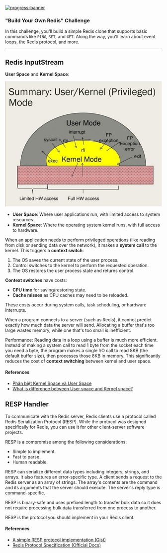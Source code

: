 [![progress-banner](https://backend.codecrafters.io/progress/redis/6bd7f976-ea62-48ca-81a4-ae9f7c8dbe0a)](https://app.codecrafters.io/users/le-pp2402?r=2qF)

### "Build Your Own Redis" Challenge

In this challenge, you'll build a simple Redis clone that supports basic commands like `PING`, `SET`, and `GET`. Along the way, you'll learn about event loops, the Redis protocol, and more.

---

## Redis InputStream

**User Space** and **Kernel Space**: 

![User Space vs Kernel Space](./resources/kernel-user-mode.jpg)

- **User Space**: Where user applications run, with limited access to system resources.
- **Kernel Space**: Where the operating system kernel runs, with full access to hardware.

When an application needs to perform privileged operations (like reading from disk or sending data over the network), it makes a **system call** to the kernel. This triggers a **context switch**:

1. The OS saves the current state of the user process.
2. Control switches to the kernel to perform the requested operation.
3. The OS restores the user process state and returns control.

**Context switches** have costs:
- **CPU time** for saving/restoring state.
- **Cache misses** as CPU caches may need to be reloaded.

These costs occur during system calls, task scheduling, or hardware interrupts.


When a program connects to a server (such as Redis), it cannot predict exactly how much data the server will send. Allocating a buffer that's too large wastes memory, while one that's too small is inefficient.

Performance: Reading data in a loop using a buffer is much more efficient. Instead of making a system call to read 1 byte from the socket each time you need a byte, the program makes a single I/O call to read 8KB (the default buffer size), then processes those 8KB in memory. This significantly reduces the cost of **context switching** between kernel and user space.

#### References
- [Phân biệt Kernel Space và User Space](https://vsudo.net/blog/kernel-space-va-user-space.html)
- [What is difference between User space and Kernel space?](https://unix.stackexchange.com/questions/87625/what-is-difference-between-user-space-and-kernel-space)


## RESP Handler


To communicate with the Redis server, Redis clients use a protocol called Redis Serialization Protocol (RESP). While the protocol was designed specifically for Redis, you can use it for other client-server software projects.

RESP is a compromise among the following considerations:

+ Simple to implement.
+ Fast to parse.
+ Human readable.

RESP can serialize different data types including integers, strings, and arrays. It also features an error-specific type. A client sends a request to the Redis server as an array of strings. The array's contents are the command and its arguments that the server should execute. The server's reply type is command-specific.

RESP is binary-safe and uses prefixed length to transfer bulk data so it does not require processing bulk data transferred from one process to another.

RESP is the protocol you should implement in your Redis client.

#### References

- [A simple RESP protocol implementation (Gist)](https://gist.github.com/ghoulr/15480ca71277e6681f5d)
- [Redis Protocol Specification (Official Docs)](https://redis.io/docs/latest/develop/reference/protocol-spec/)
